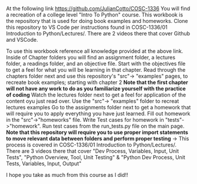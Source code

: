 At the following link https://github.com/JulianCotto/COSC-1336
You will find a recreation of a college level "Intro To Python" course.
This workbook is the repository that is used for doing book examples and homeworks. 
Clone this repository to VS Code per instructions found in COSC-1336/01 Introduction to Python/Lectures/. There are 2 videos there that cover Github and VSCode.

To use this workbook reference all knowledge provided at the above link.
Inside of Chapter folders you will find an assignment folder, a lectures folder, a readings folder, and an objective file. 
Start with the objectives file to get a feel for what you will be learning in that chapter. 
Read through the chapters folder next and use this repository's "src"-> "examples" pages, to recreate book examples; starting with chapter 2
**Note that the first chapter will not have any work to do as you familiarize yourself with the practice of coding**
Watch the lectures folder next to get a feel for application of the content oyu just read over. Use the "src"-> "examples" folder to recreat lectures examples
Go to the assignments folder next to get a homework that will require you to apply everything you have just learned. 
Fill out homework in the "src"->"homeworks" file. Write Test cases for homework in "tests"->"homework". Run test cases from the run_tests.py file on the main page. 
**Note that this repository will require you to use proper import statements to move relevant data between folders and perform proper testing** -> This process is covered in COSC-1336/01 Introduction to Python/Lectures/. There are 3 videos there that cover "Dev Process, Variables, Input, Unit Tests", "Python Overview, Tool, Unit Testing" & "Python Dev Process, Unit Tests, Variables, Input, Output"

I hope you take as much from this course as I did!!

